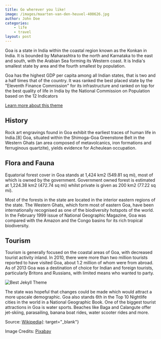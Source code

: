 ```yaml
---
title: Go wherever you like!
image: /images/maarten-van-den-heuvel-400626.jpg
author: John Doe
categories: 
    - life
    - travel
layout: post
---
```


Goa is a state in India within the coastal region known as the Konkan in India. It is bounded by Maharashtra to the north and Karnataka to the east and south, with the Arabian Sea forming its Western coast. It is India's smallest state by area and the fourth smallest by population. 

Goa has the highest GDP per capita among all Indian states, that is two and a half times that of the country. It was ranked the best placed state by the "Eleventh Finance Commission" for its infrastructure and ranked on top for the best quality of life in India by the National Commission on Population based on the 12 Indicators


[Learn more about this theme]({{site.baseurl}}/about/)

## History

Rock art engravings found in Goa exhibit the earliest traces of human life in India.[8] Goa, situated within the Shimoga-Goa Greenstone Belt in the Western Ghats (an area composed of metavolcanics, iron formations and ferruginous quartzite), yields evidence for Acheulean occupation.


## Flora and Fauna

Equatorial forest cover in Goa stands at 1,424 km2 (549.81 sq mi), most of which is owned by the government. Government owned forest is estimated at 1,224.38 km2 (472.74 sq mi) whilst private is given as 200 km2 (77.22 sq mi). 

Most of the forests in the state are located in the interior eastern regions of the state. The Western Ghats, which form most of eastern Goa, have been internationally recognised as one of the biodiversity hotspots of the world. In the February 1999 issue of National Geographic Magazine, Goa was compared with the Amazon and the Congo basins for its rich tropical biodiversity.

## Tourism
Tourism is generally focused on the coastal areas of Goa, with decreased tourist activity inland. In 2010, there were more than two million tourists reported to have visited Goa, about 1.2 million of whom were from abroad. As of 2013 Goa was a destination of choice for Indian and foreign tourists, particularly Britons and Russians, with limited means who wanted to party. 


![Best Jekyll Theme]({{site.baseurl}}/images/matthew-hamilton-351641.jpg)

The state was hopeful that changes could be made which would attract a more upscale demographic. Goa also stands 6th in the Top 10 Nightlife cities in the world in a National Geographic Book. One of the biggest tourist attractions in Goa is water sports. Beaches like Baga and Calangute offer jet-skiing, parasailing, banana boat rides, water scooter rides and more.


Source: [Wikipedia](https://en.wikipedia.org/wiki/Goa){: target="_blank"}

Image Credits: [Pixabay](https://pixabay.com)

